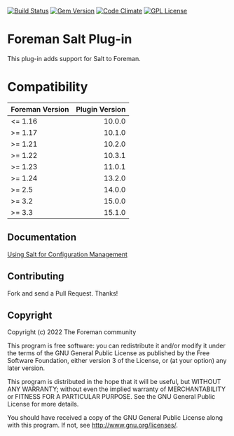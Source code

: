[![Build Status](https://img.shields.io/jenkins/s/http/ci.theforeman.org/test_plugin_foreman_salt_master.svg)](http://ci.theforeman.org/job/test_plugin_foreman_salt_master)
[![Gem Version](https://img.shields.io/gem/v/foreman_salt.svg)](https://rubygems.org/gems/foreman_salt)
[![Code Climate](https://codeclimate.com/github/theforeman/foreman_salt/badges/gpa.svg)](https://codeclimate.com/github/theforeman/foreman_salt)
[![GPL License](https://img.shields.io/github/license/theforeman/foreman_salt.svg)](https://github.com/theforeman/foreman_salt/blob/master/LICENSE)

# Foreman Salt Plug-in

This plug-in adds support for Salt to Foreman.

# Compatibility

| Foreman Version | Plugin Version |
| --------------- | --------------:|
| <= 1.16         | 10.0.0         |
| >= 1.17         | 10.1.0         |
| >= 1.21         | 10.2.0         |
| >= 1.22         | 10.3.1         |
| >= 1.23         | 11.0.1         |
| >= 1.24         | 13.2.0         |
| >= 2.5          | 14.0.0         |
| >= 3.2          | 15.0.0         |
| >= 3.3          | 15.1.0         |

## Documentation

[Using Salt for Configuration Management](https://docs.theforeman.org/nightly/Managing_Hosts/index-foreman-el.html#using-salt-for-configuration-management_managing-hosts)

## Contributing

Fork and send a Pull Request. Thanks!

## Copyright

Copyright (c) 2022 The Foreman community

This program is free software: you can redistribute it and/or modify
it under the terms of the GNU General Public License as published by
the Free Software Foundation, either version 3 of the License, or
(at your option) any later version.

This program is distributed in the hope that it will be useful,
but WITHOUT ANY WARRANTY; without even the implied warranty of
MERCHANTABILITY or FITNESS FOR A PARTICULAR PURPOSE.  See the
GNU General Public License for more details.

You should have received a copy of the GNU General Public License
along with this program.  If not, see <http://www.gnu.org/licenses/>.
